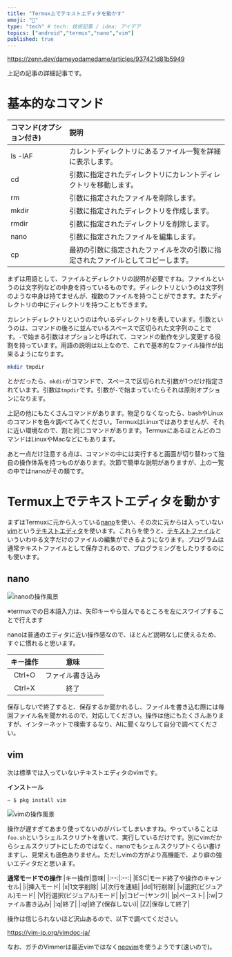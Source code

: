 ```yaml
---
title: "Termux上でテキストエディタを動かす"
emoji: "👏"
type: "tech" # tech: 技術記事 / idea: アイデア
topics: ["android","termux","nano","vim"]
published: true
---
```

https://zenn.dev/dameyodamedame/articles/937421d81b5949

上記の記事の詳細記事です。

# 基本的なコマンド

|コマンド(オプション付き)|説明|
|:--|:--|
|ls -lAF|カレントディレクトリにあるファイル一覧を詳細に表示します。|
|cd|引数に指定されたディレクトリにカレントディレクトリを移動します。|
|rm|引数に指定されたファイルを削除します。|
|mkdir|引数に指定されたディレクトリを作成します。|
|rmdir|引数に指定されたディレクトリを削除します。|
|nano|引数に指定されたファイルを編集します。|
|cp|最初の引数に指定されたファイルを次の引数に指定されたファイルとしてコピーします。|

まずは用語として、ファイルとディレクトリの説明が必要ですね。ファイルというのは文字列などの中身を持っているものです。ディレクトリというのは文字列のような中身は持てませんが、複数のファイルを持つことができます。またディレクトリの中にディレクトリを持つこともできます。

カレントディレクトリというのは今いるディレクトリを表しています。引数というのは、コマンドの後ろに並んでいるスペースで区切られた文字列のことです。`-`で始まる引数はオプションと呼ばれて、コマンドの動作を少し変更する役割を持っています。用語の説明は以上なので、これで基本的なファイル操作が出来るようになります。

```sh
mkdir tmpdir
```
とかだったら、`mkdir`がコマンドで、スペースで区切られた引数が1つだけ指定されています。引数は`tmpdir`です。引数が`-`で始まっていたらそれは原則オプションになります。

上記の他にもたくさんコマンドがあります。物足りなくなったら、bashやLinuxのコマンドを色々調べてみてください。TermuxはLinuxではありませんが、それに近い環境なので、割と同じコマンドがあります。TermuxにあるほとんどのコマンドはLinuxやMacなどにもあります。

あと一点だけ注意する点は、コマンドの中には実行すると画面が切り替わって独自の操作体系を持つものがあります。次節で簡単な説明がありますが、上の一覧の中ではnanoがその類です。

# Termux上でテキストエディタを動かす

まずはTermuxに元から入っている[nano](https://ja.wikipedia.org/wiki/Nano_(%E3%83%86%E3%82%AD%E3%82%B9%E3%83%88%E3%82%A8%E3%83%87%E3%82%A3%E3%82%BF))を使い、その次に元からは入っていない[vim](https://ja.wikipedia.org/wiki/Vim)という[テキストエディタ](https://ja.wikipedia.org/wiki/%E3%83%86%E3%82%AD%E3%82%B9%E3%83%88%E3%82%A8%E3%83%87%E3%82%A3%E3%82%BF)を使います。これらを使うと、[テキストファイル](https://ja.wikipedia.org/wiki/%E3%83%86%E3%82%AD%E3%82%B9%E3%83%88%E3%83%95%E3%82%A1%E3%82%A4%E3%83%AB)といういわゆる文字だけのファイルの編集ができるようになります。プログラムは通常テキストファイルとして保存されるので、プログラミングをしたりするのにも使います。

## nano

![nanoの操作風景](/images/2ce9c3391d3f0c_001.webp)

※termuxでの日本語入力は、矢印キーやら並んでるところを左にスワイプすることで行えます

nanoは普通のエディタに近い操作感なので、ほとんど説明なしに使えるため、すぐに慣れると思います。

|キー操作|意味|
|:--:|:--:|
|Ctrl+O|ファイル書き込み|
|Ctrl+X|終了|

保存しないで終了すると、保存するか聞かれるし、ファイルを書き込む際には毎回ファイル名を聞かれるので、対応してください。操作は他にもたくさんありますが、インターネットで検索するなり、AIに聞くなりして自分で調べてください。

## vim

次は標準では入っていないテキストエディタのvimです。

**インストール**
```shell-session
~ $ pkg install vim
```

![vimの操作風景](/images/2ce9c3391d3f0c_002.webp)

操作が遅すぎてあまり使ってないのがバレてしまいますね。やっていることは`foo.sh`というシェルスクリプトを書いて、実行しているだけです。別にvimだからシェルスクリプトにしたのではなく、nanoでもシェルスクリプトくらい書けますし、見栄えも遜色ありません。ただしvimの方がより高機能で、より癖の強いエディタだと思います。

**通常モードでの操作**
|キー操作|意味|
|:--:|:--:|
|ESC|モード終了や操作のキャンセル|
|i|挿入モード|
|x|1文字削除|
|J|次行を連結|
|dd|1行削除|
|v|選択(ビジュアル)モード|
|V|行選択(ビジュアル)モード|
|y|コピー(ヤンク)|
|p|ペースト|
|:w|ファイル書き込み|
|:q|終了|
|:q!|終了(保存しない)|
|ZZ|保存して終了|

操作は信じられないほど沢山あるので、以下で調べてください。

https://vim-jp.org/vimdoc-ja/

なお、ガチのVimmerは最近vimではなく[neovim](https://neovim.io/)を使うようです(速いので)。
